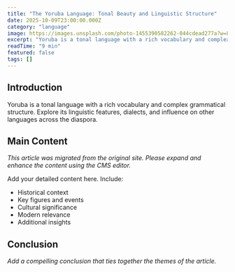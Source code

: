 ```yaml
---
title: "The Yoruba Language: Tonal Beauty and Linguistic Structure"
date: 2025-10-09T23:00:00.000Z
category: "language"
image: https://images.unsplash.com/photo-1455390582262-044cdead277a?w=800
excerpt: "Yoruba is a tonal language with a rich vocabulary and complex grammatical structure. Explore its linguistic features, dialects, and influence on other languages across the diaspora."
readTime: "9 min"
featured: false
tags: []
---
```


## Introduction

Yoruba is a tonal language with a rich vocabulary and complex grammatical structure. Explore its linguistic features, dialects, and influence on other languages across the diaspora.

## Main Content

*This article was migrated from the original site. Please expand and enhance the content using the CMS editor.*

Add your detailed content here. Include:
- Historical context
- Key figures and events
- Cultural significance
- Modern relevance
- Additional insights

## Conclusion

*Add a compelling conclusion that ties together the themes of the article.*
